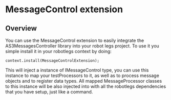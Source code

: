# MessageControl extension

## Overview

You can use the MessageControl extension to easily integrate the AS3MessagesController library into your robot legs project.
To use it you simple install it in your robotlegs context by doing:

    context.install(MessageControlExtension);

This will inject a instance of IMessageControl type, you can use this instance to map your testProcessors to it, as well as to process message objects and to register data types.
All mapped MessageProcessor classes to this instance will be also injected into with all the robotlegs dependencies that you have setup, just like a command.